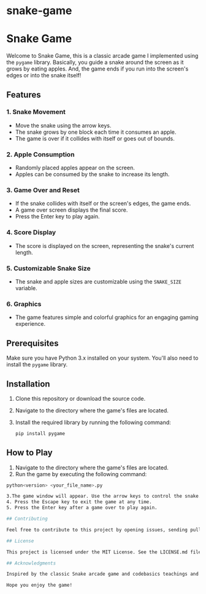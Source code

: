 # snake-game
# Snake Game

Welcome to Snake Game, this is a classic arcade game I implemented using the `pygame` library. Basically, you guide a snake around the screen as it grows by eating apples. And, the game ends if you run into the screen's edges or into the snake itself!

## Features

### 1. **Snake Movement**
- Move the snake using the arrow keys.
- The snake grows by one block each time it consumes an apple.
- The game is over if it collides with itself or goes out of bounds.

### 2. **Apple Consumption**
- Randomly placed apples appear on the screen.
- Apples can be consumed by the snake to increase its length.

### 3. **Game Over and Reset**
- If the snake collides with itself or the screen's edges, the game ends.
- A game over screen displays the final score.
- Press the Enter key to play again.

### 4. **Score Display**
- The score is displayed on the screen, representing the snake's current length.

### 5. **Customizable Snake Size**
- The snake and apple sizes are customizable using the `SNAKE_SIZE` variable.

### 6. **Graphics**
- The game features simple and colorful graphics for an engaging gaming experience.

## Prerequisites

Make sure you have Python 3.x installed on your system. You'll also need to install the `pygame` library.

## Installation

1. Clone this repository or download the source code.
2. Navigate to the directory where the game's files are located.
3. Install the required library by running the following command:

   ```bash
   pip install pygame

## How to Play

1. Navigate to the directory where the game's files are located.
2. Run the game by executing the following command:
  ```bash
  python<version> <your_file_name>.py

3.The game window will appear. Use the arrow keys to control the snake.
4. Press the Escape key to exit the game at any time.
5. Press the Enter key after a game over to play again.

## Contributing

Feel free to contribute to this project by opening issues, sending pull requests, or improving the documentation.

## License

This project is licensed under the MIT License. See the LICENSE.md file for details.

## Acknowledgments

Inspired by the classic Snake arcade game and codebasics teachings and pygames awesome library

Hope you enjoy the game!


